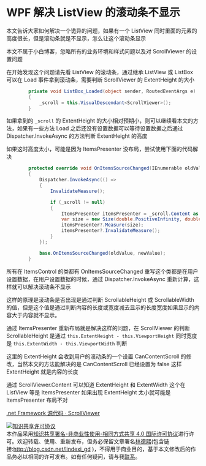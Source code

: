 
# WPF 解决 ListView 的滚动条不显示

本文告诉大家如何解决一个诡异的问题，如果有一个 ListView 同时里面的元素的高度很长，但是滚动条就是不显示，怎么让这个滚动条显示

<!--more-->


<!-- CreateTime:2018/11/30 19:24:57 -->

<!-- csdn -->

本文不属于小白博客，忽略所有的业务环境和样式问题以及对 ScrollViewer 的设置问题

在开始发现这个问题请先看 ListView 的滚动条，通过继承 ListView 或 ListBox 可以在 Load 事件拿到滚动条，需要判断 ScrollViewer 的 ExtentHeight 的大小

```csharp
        private void ListBox_Loaded(object sender, RoutedEventArgs e)
        {
            _scroll = this.VisualDescendant<ScrollViewer>();
        }
```

如果拿到的 `_scroll` 的 ExtentHeight 的大小相对预期小，则可以继续看本文的方法，如果有一些方法 Load 之后还没有设置数据可以等待设置数据之后通过 Dispatcher.InvokeAsync 的方法判断 ExtentHeight 的高度

如果这时高度太小，可能是因为 ItemsPresenter 没布局，尝试使用下面的代码解决

```csharp
        protected override void OnItemsSourceChanged(IEnumerable oldValue, IEnumerable newValue)
        {
            Dispatcher.InvokeAsync(() =>
            {
                InvalidateMeasure();

                if (_scroll != null)
                {
                    ItemsPresenter itemsPresenter = _scroll.Content as ItemsPresenter;
                    var size = new Size(double.PositiveInfinity, double.PositiveInfinity);
                    itemsPresenter?.Measure(size);
                    itemsPresenter?.InvalidateMeasure();
                }
            });

            base.OnItemsSourceChanged(oldValue, newValue);
        }
```

所有在 ItemsControl 的类都有 OnItemsSourceChanged 重写这个类都是在用户设置数据，在用户设置数据的时候，通过 Dispatcher.InvokeAsync 重新计算，这样就可以解决滚动条不显示

这样的原理是滚动条是否出现是通过判断 ScrollableHeight 或 ScrollableWidth 的值，但是这个值是通过判断内容的长度或宽度减去显示的长度宽度如果显示的内容大于内容就不显示。

通过 ItemsPresenter 重新布局就是解决这样的问题，在 ScrollViewer 的判断 ScrollableHeight 是通过 `this.ExtentHeight - this.ViewportHeight` 同时宽度是 `this.ExtentWidth - this.ViewportWidth` 判断

这里的 ExtentHeight 会收到用户的滚动条的一个设置 CanContentScroll 的修改，当然本文的方法能解决的是 CanContentScroll 已经设置为 false 这样 ExtentHeight 就是内容的长度

通过 ScrollViewer.Content 可以知道 ExtentHeight 和 ExtentWidth 这个在 ListView 等是 ItemsPresenter 如果出现 ExtentHeight 太小就可能是 ItemsPresenter 布局不对

[.net Framework 源代码 · ScrollViewer](https://blog.lindexi.com/post/dotnet-Framework-%E6%BA%90%E4%BB%A3%E7%A0%81-ScrollViewer.html )





<a rel="license" href="http://creativecommons.org/licenses/by-nc-sa/4.0/"><img alt="知识共享许可协议" style="border-width:0" src="https://licensebuttons.net/l/by-nc-sa/4.0/88x31.png" /></a><br />本作品采用<a rel="license" href="http://creativecommons.org/licenses/by-nc-sa/4.0/">知识共享署名-非商业性使用-相同方式共享 4.0 国际许可协议</a>进行许可。欢迎转载、使用、重新发布，但务必保留文章署名[林德熙](http://blog.csdn.net/lindexi_gd)(包含链接:http://blog.csdn.net/lindexi_gd )，不得用于商业目的，基于本文修改后的作品务必以相同的许可发布。如有任何疑问，请与我[联系](mailto:lindexi_gd@163.com)。